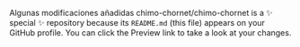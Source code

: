 Algunas modificaciones añadidas
chimo-chornet/chimo-chornet is a ✨ special ✨ repository because its `README.md` (this file) appears on your GitHub profile.
You can click the Preview link to take a look at your changes.
